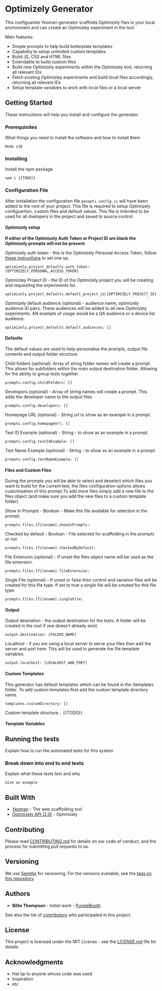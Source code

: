 # Optimizely Generator

This configuarble Yeoman generator scaffolds Optimizely files in your local environment and can create an Optimizley experiment in the tool.

Main features:

- Simple prompts to help build boilerplate templates
- Capability to setup unlimited custom templates
- Build JS, CSS and HTML files
- Extendable to build custom files
- Build new Optimizely experiments within the Optimizely tool, returning all relevant IDs
- Fetch existing Optimizley experiments and build local files accordingly, returning all relevant IDs
- Setup template variables to work with local files or a local server

## Getting Started

These instructions will help you install and configure the generator.

### Prerequisites

What things you need to install the software and how to install them

```
Node v18
```

### Installing

Install the npm package

```
npm i {{TODO}}
```

### Configuration File

After installation the configuration file `genopti.config.js` will have been added to the root of your project. This file is required to setup Optimizely configuartion, custom files and default values. This file is intended to be used for all dvelopers in the project and saved to source control.

#### Optimizely setup

**If either of the Optimizely Auth Token or Project ID are blank the Optimizely prompts will not be present.**

Optimizely auth token - this is the Optimizely Personal Access Token, follow [these instructions](https://docs.developers.optimizely.com/web-experimentation/docs/personal-access-token) to set one up.

```
optimizely.project_defaults.auth_token: [OPTIMIZELY_PERSONAL_ACCESS_TOKEN]
```

Optimizley Project ID - the ID of the Optimizely project you will be creating and requesting the experiments for.

```
optimizely.project_defaults.default_project_id:[OPTIMIZELY_PROJECT_ID]
```

Optimizely default audience (optional) - audience name, optimizely audience ID pairs. These audiences will be added to all new Optimizely experiments. AN example of usage would be a QA audience or a device list audience.

```
optimizely.project_defaults.default_audiences: []

```

#### Defaults

The default values are used to help personalise the prompts, output file contents and output folder structure.

Child folders (optional). Array of string folder names will create a prompt. This allows for subfolders within the main output destination folder. Allowing for the ability to group tests together.

```
prompts.config.childFolders: []
```

Developers (optional) - Array of string names will create a prompt. This adds the developer name to the output files.

```
prompts.config.developers: []
```

Homepage URL (optional) - String url to show as an example in a prompt.

```
prompts.config.homepageUrl: []
```

Test ID Example (optional) - String - to show as an example in a prompt.

```
prompts.config.testIdExample: []
```

Test Name Example (optional) - String - to show as an example in a prompt.

```
prompts.config.testNameExample: []
```

#### Files and Custom Files

During the prompts you will be able to select and deselect which files you want to build for the current test, the files configuration options allows customisation of this prompt.To add more files simply add a new file to the files object (and make sure you add the new files to a custom template folder)

Show In Prompts - Boolean - Make this file available for selection in the prompt.

```
prompts.files.[filename].showInPrompts:
```

Checked by default - Boolean - File selected for scaffolding in the prompts or not

```
prompts.files.[filename].checkedByDefault:
```

File Extension (optional) - If unset the files object name will be used as the file extension.

```
prompts.files.[filename].fileExtension:
```

Single File (optional) - If unset or false then control and variation files will be created for this file type. If set to true a single file will be created for this file type.

```
prompts.files.[filename].singleFile:
```

#### Output

Output desination - the output destination for the tests. A folder will be created in the root if one doesn't already exist.

```
output.destination: [FOLDER_NAME]
```

Localhost - if you are using a local server to serve your files then add the server and port here. This will be used to generate the file template variables.

```
output.localhost: [LOCALHOST_AND_PORT]
```

#### Custom Templates

This generator has default templates which can be found in the /templates folder.
To add custom templates first add the custom template directory name.

```
templates.customDirectory: []
```

Custom template structure... {{TODO}}

#### Template Variables

## Running the tests

Explain how to run the automated tests for this system

### Break down into end to end tests

Explain what these tests test and why

```
Give an example
```

## Built With

- [Yeoman](https://yeoman.io/) - The web scaffolding tool
- [Optimizely API (2.0)](https://library.optimizely.com/docs/api/app/v2/index.html/) - Optimizely

## Contributing

Please read [CONTRIBUTING.md](https://gist.github.com/PurpleBooth/b24679402957c63ec426) for details on our code of conduct, and the process for submitting pull requests to us.

## Versioning

We use [SemVer](http://semver.org/) for versioning. For the versions available, see the [tags on this repository](https://github.com/your/project/tags).

## Authors

- **Billie Thompson** - _Initial work_ - [PurpleBooth](https://github.com/PurpleBooth)

See also the list of [contributors](https://github.com/your/project/contributors) who participated in this project.

## License

This project is licensed under the MIT License - see the [LICENSE.md](LICENSE.md) file for details

## Acknowledgments

- Hat tip to anyone whose code was used
- Inspiration
- etc
